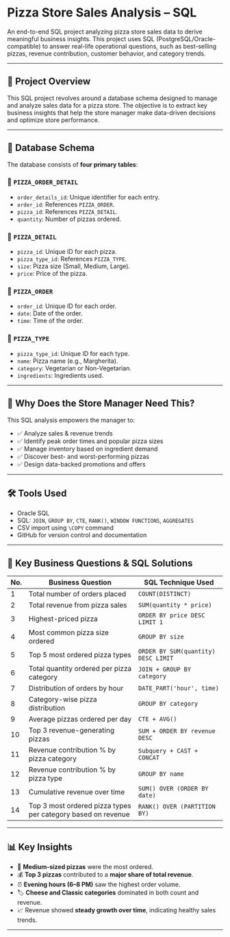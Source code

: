 # Pizza Store Sales Analysis – SQL

An end-to-end SQL project analyzing pizza store sales data to derive meaningful business insights. This project uses SQL (PostgreSQL/Oracle-compatible) to answer real-life operational questions, such as best-selling pizzas, revenue contribution, customer behavior, and category trends.

---

## 📌 Project Overview

This SQL project revolves around a database schema designed to manage and analyze sales data for a pizza store. The objective is to extract key business insights that help the store manager make data-driven decisions and optimize store performance.

---

## 🧱 Database Schema

The database consists of **four primary tables**:

### 🔹 `PIZZA_ORDER_DETAIL`
- `order_details_id`: Unique identifier for each entry.
- `order_id`: References `PIZZA_ORDER`.
- `pizza_id`: References `PIZZA_DETAIL`.
- `quantity`: Number of pizzas ordered.

### 🔹 `PIZZA_DETAIL`
- `pizza_id`: Unique ID for each pizza.
- `pizza_type_id`: References `PIZZA_TYPE`.
- `size`: Pizza size (Small, Medium, Large).
- `price`: Price of the pizza.

### 🔹 `PIZZA_ORDER`
- `order_id`: Unique ID for each order.
- `date`: Date of the order.
- `time`: Time of the order.

### 🔹 `PIZZA_TYPE`
- `pizza_type_id`: Unique ID for each type.
- `name`: Pizza name (e.g., Margherita).
- `category`: Vegetarian or Non-Vegetarian.
- `ingredients`: Ingredients used.

---

## 🎯 Why Does the Store Manager Need This?

This SQL analysis empowers the manager to:

- ✅ Analyze sales & revenue trends
- ✅ Identify peak order times and popular pizza sizes
- ✅ Manage inventory based on ingredient demand
- ✅ Discover best- and worst-performing pizzas
- ✅ Design data-backed promotions and offers

---

## 🛠️ Tools Used

- Oracle SQL
- SQL: `JOIN`, `GROUP BY`, `CTE`, `RANK()`, `WINDOW FUNCTIONS`, `AGGREGATES`
- CSV import using `\COPY` command
- GitHub for version control and documentation

---

## 🧾 Key Business Questions & SQL Solutions

| No. | Business Question                                                                 | SQL Technique Used                  |
|-----|------------------------------------------------------------------------------------|-------------------------------------|
| 1   | Total number of orders placed                                                     | `COUNT(DISTINCT)`                   |
| 2   | Total revenue from pizza sales                                                    | `SUM(quantity * price)`             |
| 3   | Highest-priced pizza                                                              | `ORDER BY price DESC LIMIT 1`       |
| 4   | Most common pizza size ordered                                                    | `GROUP BY size`                     |
| 5   | Top 5 most ordered pizza types                                                    | `ORDER BY SUM(quantity) DESC LIMIT` |
| 6   | Total quantity ordered per pizza category                                         | `JOIN + GROUP BY category`          |
| 7   | Distribution of orders by hour                                                    | `DATE_PART('hour', time)`           |
| 8   | Category-wise pizza distribution                                                  | `GROUP BY category`                 |
| 9   | Average pizzas ordered per day                                                    | `CTE + AVG()`                       |
| 10  | Top 3 revenue-generating pizzas                                                   | `SUM + ORDER BY revenue DESC`       |
| 11  | Revenue contribution % by pizza category                                          | `Subquery + CAST + CONCAT`          |
| 12  | Revenue contribution % by pizza type                                              | `GROUP BY name`                     |
| 13  | Cumulative revenue over time                                                      | `SUM() OVER (ORDER BY date)`        |
| 14  | Top 3 most ordered pizza types per category based on revenue                      | `RANK() OVER (PARTITION BY)`        |

---

## 📊 Key Insights

- 🍕 **Medium-sized pizzas** were the most ordered.
- 💰 **Top 3 pizzas** contributed to a **major share of total revenue**.
- ⏰ **Evening hours (6–8 PM)** saw the highest order volume.
- 🏷️ **Cheese and Classic categories** dominated in both count and revenue.
- 📈 Revenue showed **steady growth over time**, indicating healthy sales trends.

---

